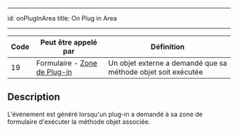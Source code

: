 - - -
id: onPlugInArea title: On Plug in Area
- - -

| Code | Peut être appelé par                                                        | Définition                                                    |
| ---- | --------------------------------------------------------------------------- | ------------------------------------------------------------- |
| 19   | Formulaire - [Zone de Plug-in](FormObjects/pluginArea_overview.md#overview) | Un objet externe a demandé que sa méthode objet soit exécutée |


## Description

L'événement est généré lorsqu'un plug-in a demandé à sa zone de formulaire d'exécuter la méthode objet associée. 